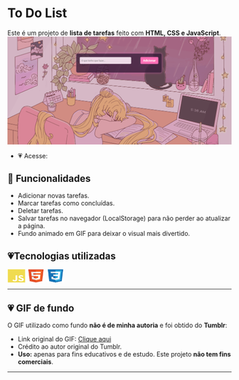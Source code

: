 #  To Do List


Este é um projeto de **lista de tarefas** feito com **HTML, CSS e JavaScript**.
![Preview do projeto](img.png)

- 💗 Acesse: 

## 🌟 Funcionalidades

- Adicionar novas tarefas.
- Marcar tarefas como concluídas.
- Deletar tarefas.
- Salvar tarefas no navegador (LocalStorage) para não perder ao atualizar a página.
- Fundo animado em GIF para deixar o visual mais divertido.

## 💗Tecnologias utilizadas
<div style="display: inline-block;">
  <img align="center" alt="JavaScript" height="30" width="40" src="https://raw.githubusercontent.com/devicons/devicon/master/icons/javascript/javascript-plain.svg" />
  <img align="center" alt="HTML5" height="30" width="40" src="https://raw.githubusercontent.com/devicons/devicon/master/icons/html5/html5-original.svg" />
  <img align="center" alt="CSS3" height="30" width="40" src="https://raw.githubusercontent.com/devicons/devicon/master/icons/css3/css3-original.svg" />
</div>

---

## 💗 GIF de fundo

O GIF utilizado como fundo **não é de minha autoria** e foi obtido do **Tumblr**:  

- Link original do GIF: [Clique aqui](https://64.media.tumblr.com/38b1724765eadf9335bebcbb749584c8/f88674de97e340e8-a9/s2549x1823/8bd592a3b4e72f99a15d9eff9a395b8120e6984a.gif)  
- Crédito ao autor original do Tumblr.  
- **Uso:** apenas para fins educativos e de estudo. Este projeto **não tem fins comerciais**.
---
